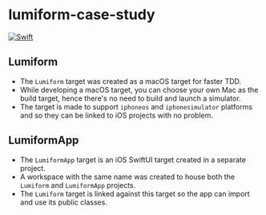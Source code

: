 # lumiform-case-study

[![Swift](https://github.com/alyakan/lumiform-case-study/actions/workflows/CI.yml/badge.svg)](https://github.com/alyakan/lumiform-case-study/actions/workflows/CI.yml)

## Lumiform

- The `Lumiform` target was created as a macOS target for faster TDD. 
- While developing a macOS target, you can choose your own Mac as the build target, hence there's no need to build and launch a simulator. 
- The target is made to support `iphoneos` and `iphonesimulator` platforms and so they can be linked to iOS projects with no problem.

## LumiformApp

- The `LumiformApp` target is an iOS SwiftUI target created in a separate project.
- A workspace with the same name was created to house both the `Lumiform` and `LumiformApp` projects.
- The `Lumiform` target is linked against this target so the app can import and use its public classes.